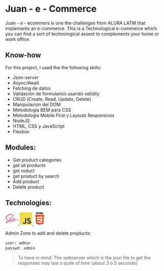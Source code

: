 ﻿# Juan - e - Commerce 

Juan - e - ecommers is one the challenges from ALURA  LATM that implements an e-commerce. This is a Technological e-commerce which you can find a sort of technological assest to complements your home or work office. 


## Know-how

For this project, I used the the following skills:
 -   Json-server
-   Async/Await
-   Fetching de datos
-   Validación de formularios usando  _validity_
-   CRUD (Create, Read, Update, Delete)
-   Manipulación del DOM
-   Metodología BEM para CSS
-   Metodología Mobile First y Layouts Responsivos
-   NodeJS
-   HTML, CSS y JavaScript
-   Flexbox

## Modules:

 - Get product categories
 - get all products
 - get roduct
 - get product by search
 - Add product
 - Delete product
 

## Technologies:

 <a href="https://sass-lang.com" target="_blank" rel="noreferrer">
   <img
   src="https://raw.githubusercontent.com/devicons/devicon/master/icons/sass/sass-original.svg"
   alt="sass" width="40" height="40"/> </a>
   <a href="https://developer.mozilla.org/en-US/docs/Web/JavaScript" target="_blank" rel="noreferrer"> <img src="https://raw.githubusercontent.com/devicons/devicon/master/icons/javascript/javascript-original.svg" alt="javascript" width="40" height="40"/> </a>
   </a>
 </a> <a href="https://www.w3.org/html/" target="_blank" rel="noreferrer"> <img src="https://raw.githubusercontent.com/devicons/devicon/master/icons/html5/html5-original-wordmark.svg" alt="html5" width="40" height="40"/></a> 

Admin Zone to add and delete projducts:

    user: admin
    passwd: admin

>To have in mind: The webserver which is the json file to get the responses may last a quite of time (about 3 o 5 seconds)
